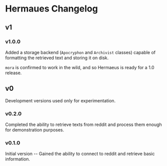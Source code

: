 # Hermaues Changelog

## v1

### v1.0.0

Added a storage backend (`Apocryphon` and `Archivist` classes) capable of
formatting the retrieved text and storing it on disk.

`mora` is confirmed to work in the wild, and so Hermaeus is ready for a 1.0
release.

## v0

Development versions used only for experimentation.

### v0.2.0

Completed the ability to retrieve texts from reddit and process them enough for
demonstration purposes.

### v0.1.0

Initial version -- Gained the ability to connect to reddit and retrieve basic
information.
